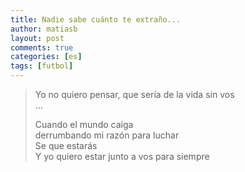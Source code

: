```yaml
---
title: Nadie sabe cuánto te extraño...
author: matiasb
layout: post
comments: true
categories: [es]
tags: [futbol]
---
```


> <p style="text-align: left;">
>   Yo no quiero pensar, que sería de la vida sin vos<br /> &#8230;
> </p>
> 
> Cuando el mundo caiga  
> derrumbando mi razón para luchar  
> Se que estarás  
> Y yo quiero estar junto a vos para siempre